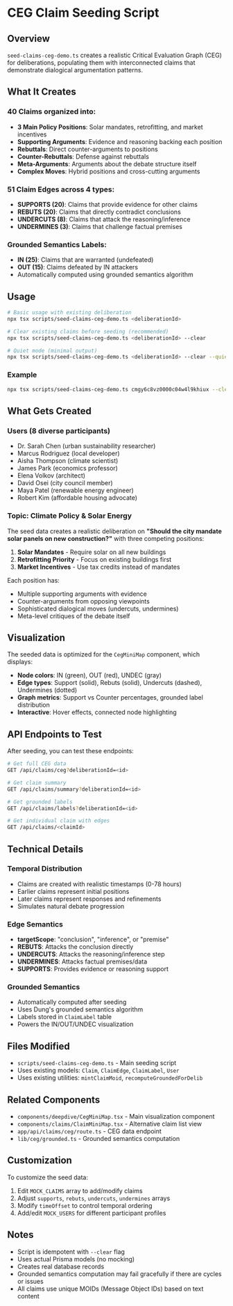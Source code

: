 # CEG Claim Seeding Script

## Overview

`seed-claims-ceg-demo.ts` creates a realistic Critical Evaluation Graph (CEG) for deliberations, populating them with interconnected claims that demonstrate dialogical argumentation patterns.

## What It Creates

### 40 Claims organized into:
- **3 Main Policy Positions**: Solar mandates, retrofitting, and market incentives
- **Supporting Arguments**: Evidence and reasoning backing each position
- **Rebuttals**: Direct counter-arguments to positions
- **Counter-Rebuttals**: Defense against rebuttals
- **Meta-Arguments**: Arguments about the debate structure itself
- **Complex Moves**: Hybrid positions and cross-cutting arguments

### 51 Claim Edges across 4 types:
- **SUPPORTS (20)**: Claims that provide evidence for other claims
- **REBUTS (20)**: Claims that directly contradict conclusions
- **UNDERCUTS (8)**: Claims that attack the reasoning/inference
- **UNDERMINES (3)**: Claims that challenge factual premises

### Grounded Semantics Labels:
- **IN (25)**: Claims that are warranted (undefeated)
- **OUT (15)**: Claims defeated by IN attackers
- Automatically computed using grounded semantics algorithm

## Usage

```bash
# Basic usage with existing deliberation
npx tsx scripts/seed-claims-ceg-demo.ts <deliberationId>

# Clear existing claims before seeding (recommended)
npx tsx scripts/seed-claims-ceg-demo.ts <deliberationId> --clear

# Quiet mode (minimal output)
npx tsx scripts/seed-claims-ceg-demo.ts <deliberationId> --clear --quiet
```

### Example

```bash
npx tsx scripts/seed-claims-ceg-demo.ts cmgy6c8vz0000c04w4l9khiux --clear
```

## What Gets Created

### Users (8 diverse participants)
- Dr. Sarah Chen (urban sustainability researcher)
- Marcus Rodriguez (local developer)
- Aisha Thompson (climate scientist)
- James Park (economics professor)
- Elena Volkov (architect)
- David Osei (city council member)
- Maya Patel (renewable energy engineer)
- Robert Kim (affordable housing advocate)

### Topic: Climate Policy & Solar Energy

The seed data creates a realistic deliberation on **"Should the city mandate solar panels on new construction?"** with three competing positions:

1. **Solar Mandates** - Require solar on all new buildings
2. **Retrofitting Priority** - Focus on existing buildings first
3. **Market Incentives** - Use tax credits instead of mandates

Each position has:
- Multiple supporting arguments with evidence
- Counter-arguments from opposing viewpoints
- Sophisticated dialogical moves (undercuts, undermines)
- Meta-level critiques of the debate itself

## Visualization

The seeded data is optimized for the `CegMiniMap` component, which displays:
- **Node colors**: IN (green), OUT (red), UNDEC (gray)
- **Edge types**: Support (solid), Rebuts (solid), Undercuts (dashed), Undermines (dotted)
- **Graph metrics**: Support vs Counter percentages, grounded label distribution
- **Interactive**: Hover effects, connected node highlighting

## API Endpoints to Test

After seeding, you can test these endpoints:

```bash
# Get full CEG data
GET /api/claims/ceg?deliberationId=<id>

# Get claim summary
GET /api/claims/summary?deliberationId=<id>

# Get grounded labels
GET /api/claims/labels?deliberationId=<id>

# Get individual claim with edges
GET /api/claims/<claimId>
```

## Technical Details

### Temporal Distribution
- Claims are created with realistic timestamps (0-78 hours)
- Earlier claims represent initial positions
- Later claims represent responses and refinements
- Simulates natural debate progression

### Edge Semantics
- **targetScope**: "conclusion", "inference", or "premise"
- **REBUTS**: Attacks the conclusion directly
- **UNDERCUTS**: Attacks the reasoning/inference step
- **UNDERMINES**: Attacks factual premises/data
- **SUPPORTS**: Provides evidence or reasoning support

### Grounded Semantics
- Automatically computed after seeding
- Uses Dung's grounded semantics algorithm
- Labels stored in `ClaimLabel` table
- Powers the IN/OUT/UNDEC visualization

## Files Modified

- `scripts/seed-claims-ceg-demo.ts` - Main seeding script
- Uses existing models: `Claim`, `ClaimEdge`, `ClaimLabel`, `User`
- Uses existing utilities: `mintClaimMoid`, `recomputeGroundedForDelib`

## Related Components

- `components/deepdive/CegMiniMap.tsx` - Main visualization component
- `components/claims/ClaimMiniMap.tsx` - Alternative claim list view
- `app/api/claims/ceg/route.ts` - CEG data endpoint
- `lib/ceg/grounded.ts` - Grounded semantics computation

## Customization

To customize the seed data:

1. Edit `MOCK_CLAIMS` array to add/modify claims
2. Adjust `supports`, `rebuts`, `undercuts`, `undermines` arrays
3. Modify `timeOffset` to control temporal ordering
4. Add/edit `MOCK_USERS` for different participant profiles

## Notes

- Script is idempotent with `--clear` flag
- Uses actual Prisma models (no mocking)
- Creates real database records
- Grounded semantics computation may fail gracefully if there are cycles or issues
- All claims use unique MOIDs (Message Object IDs) based on text content
